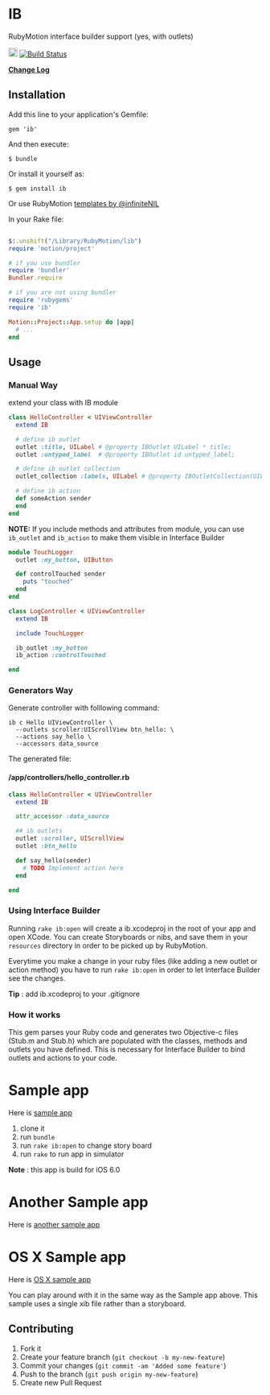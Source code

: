 # IB

RubyMotion interface builder support (yes, with outlets)

<a href='http://spellhub.com/projects/project/7'><img src="http://spellhub.com/projects/status/7" height="18"></a>
[![Build Status](https://travis-ci.org/yury/ib.png?branch=master)](https://travis-ci.org/yury/ib)

[**Change Log**](https://github.com/yury/ib/wiki/Change-Log)

## Installation

Add this line to your application's Gemfile:

    gem 'ib'

And then execute:

    $ bundle

Or install it yourself as:

    $ gem install ib

Or use RubyMotion [templates by @infiniteNIL](https://github.com/infiniteNIL/RubyMotionTemplates)

In your Rake file:

```ruby

$:.unshift("/Library/RubyMotion/lib")
require 'motion/project'

# if you use bundler
require 'bundler'
Bundler.require

# if you are not using bundler
require 'rubygems'
require 'ib'

Motion::Project::App.setup do |app|
  # ...
end

```

## Usage

### Manual Way

extend your class with IB module

```ruby
class HelloController < UIViewController
  extend IB

  # define ib outlet
  outlet :title, UILabel # @property IBOutlet UILabel * title;
  outlet :untyped_label  # @property IBOutlet id untyped_label;

  # define ib outlet collection
  outlet_collection :labels, UILabel # @property IBOutletCollection(UILabel) NSArray * labels;

  # define ib action
  def someAction sender
  end
end
```

**NOTE:** If you include methods and attributes from module, you can use `ib_outlet` and `ib_action` to make them visible in Interface Builder

```ruby
module TouchLogger
  outlet :my_button, UIButton

  def controlTouched sender
    puts "touched"
  end
end

class LogController < UIViewController
  extend IB

  include TouchLogger

  ib_outlet :my_button
  ib_action :controlTouched

end
```

### Generators Way
Generate controller with folllowing command:

```
ib c Hello UIViewController \
  --outlets scroller:UIScrollView btn_hello: \
  --actions say_hello \
  --accessors data_source
```

The generated file:

#### /app/controllers/hello_controller.rb
```ruby
class HelloController < UIViewController
  extend IB

  attr_accessor :data_source

  ## ib outlets
  outlet :scroller, UIScrollView
  outlet :btn_hello

  def say_hello(sender)
    # TODO Implement action here
  end

end
```

### Using Interface Builder

Running `rake ib:open` will create a ib.xcodeproj in the root of your app and open XCode. You can create Storyboards or nibs, and save them in your `resources` directory in order to be picked up by RubyMotion.

Everytime you make a change in your ruby files (like adding a new outlet or action method) you have to run `rake ib:open` in order to let Interface Builder see the changes.

**Tip** : add ib.xcodeproj to your .gitignore

### How it works

This gem parses your Ruby code and generates two Objective-c files (Stub.m and Stub.h) which are populated with the classes, methods and outlets you have defined. This is necessary for Interface Builder to bind outlets and actions to your code.

# Sample app

Here is [sample app](https://github.com/yury/ibsample)

1. clone it
2. run `bundle`
3. run `rake ib:open` to change story board
4. run `rake` to run app in simulator

**Note** : this app is build for iOS 6.0

# Another Sample app

Here is [another sample app](https://github.com/hqmq/whereami)

# OS X Sample app

Here is [OS X sample app](https://github.com/MarkVillacampa/motion-osx-ib)

You can play around with it in the same way as the Sample app above. This sample uses a single xib file rather than a storyboard.

## Contributing

1. Fork it
2. Create your feature branch (`git checkout -b my-new-feature`)
3. Commit your changes (`git commit -am 'Added some feature'`)
4. Push to the branch (`git push origin my-new-feature`)
5. Create new Pull Request
